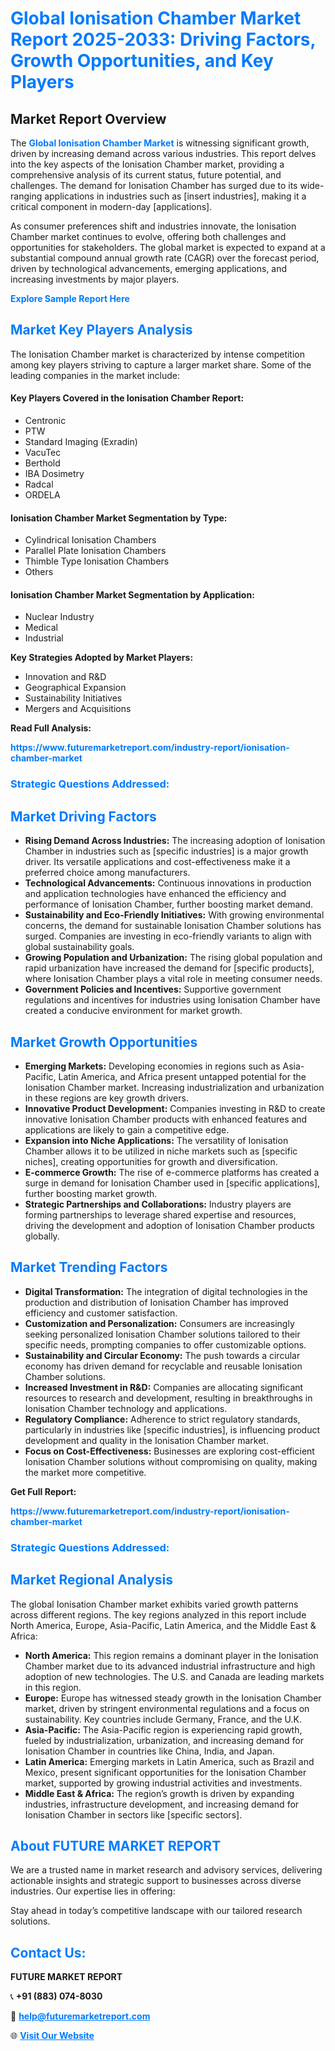 <h1 style="color: #007BFF;">Global Ionisation Chamber Market Report 2025-2033: Driving Factors, Growth Opportunities, and Key Players</h1>

<section id="overview">
<h2>Market Report Overview</h2>
<p>The <a href="https://www.futuremarketreport.com/industry-report/ionisation-chamber-market" style="color: #007BFF; text-decoration: none;"><strong>Global Ionisation Chamber Market</strong></a> is witnessing significant growth, driven by increasing demand across various industries. This report delves into the key aspects of the Ionisation Chamber market, providing a comprehensive analysis of its current status, future potential, and challenges. The demand for Ionisation Chamber has surged due to its wide-ranging applications in industries such as [insert industries], making it a critical component in modern-day [applications].</p>
<p>As consumer preferences shift and industries innovate, the Ionisation Chamber market continues to evolve, offering both challenges and opportunities for stakeholders. The global market is expected to expand at a substantial compound annual growth rate (CAGR) over the forecast period, driven by technological advancements, emerging applications, and increasing investments by major players.</p>
</section>

<section id="overview">
<p><a href="https://www.futuremarketreport.com/request-sample/reportId=28735" style="color: #007BFF; text-decoration: none;"><strong>Explore Sample Report Here</strong></a></p>
</section>

<section id="key-players">
<h2 style="color: #007BFF;">Market Key Players Analysis</h2>
<p>The Ionisation Chamber market is characterized by intense competition among key players striving to capture a larger market share. Some of the leading companies in the market include:</p>
<h4>Key Players Covered in the Ionisation Chamber Report:</h4>
<ul><li>Centronic</li><li>PTW</li><li>Standard Imaging (Exradin)</li><li>VacuTec</li><li>Berthold</li><li>IBA Dosimetry</li><li>Radcal</li><li>ORDELA</li></ul>
<h4>Ionisation Chamber Market Segmentation by Type:</h4>
<ul><li>Cylindrical Ionisation Chambers</li><li>Parallel Plate Ionisation Chambers</li><li>Thimble Type Ionisation Chambers</li><li>Others</li></ul>

<h4>Ionisation Chamber Market Segmentation by Application:</h4>
<ul><li>Nuclear Industry</li><li>Medical</li><li>Industrial</li></ul>
<p><strong>Key Strategies Adopted by Market Players:</strong></p>
<ul>
<li>Innovation and R&D</li>
<li>Geographical Expansion</li>
<li>Sustainability Initiatives</li>
<li>Mergers and Acquisitions</li>
</ul>
</section>

<section>
<p><strong>Read Full Analysis: </strong></p><a href="https://www.futuremarketreport.com/industry-report/ionisation-chamber-market" style="color: #007BFF; text-decoration: none;"><strong>https://www.futuremarketreport.com/industry-report/ionisation-chamber-market</strong></a>
<h3 style="color: #007BFF;">Strategic Questions Addressed:</h3>
</section>

<section id="driving-factors">
<h2 style="color: #007BFF;">Market Driving Factors</h2>
<ul>
<li><strong>Rising Demand Across Industries:</strong> The increasing adoption of Ionisation Chamber in industries such as [specific industries] is a major growth driver. Its versatile applications and cost-effectiveness make it a preferred choice among manufacturers.</li>
<li><strong>Technological Advancements:</strong> Continuous innovations in production and application technologies have enhanced the efficiency and performance of Ionisation Chamber, further boosting market demand.</li>
<li><strong>Sustainability and Eco-Friendly Initiatives:</strong> With growing environmental concerns, the demand for sustainable Ionisation Chamber solutions has surged. Companies are investing in eco-friendly variants to align with global sustainability goals.</li>
<li><strong>Growing Population and Urbanization:</strong> The rising global population and rapid urbanization have increased the demand for [specific products], where Ionisation Chamber plays a vital role in meeting consumer needs.</li>
<li><strong>Government Policies and Incentives:</strong> Supportive government regulations and incentives for industries using Ionisation Chamber have created a conducive environment for market growth.</li>
</ul>
</section>

<section id="growth-opportunities">
<h2 style="color: #007BFF;">Market Growth Opportunities</h2>
<ul>
<li><strong>Emerging Markets:</strong> Developing economies in regions such as Asia-Pacific, Latin America, and Africa present untapped potential for the Ionisation Chamber market. Increasing industrialization and urbanization in these regions are key growth drivers.</li>
<li><strong>Innovative Product Development:</strong> Companies investing in R&D to create innovative Ionisation Chamber products with enhanced features and applications are likely to gain a competitive edge.</li>
<li><strong>Expansion into Niche Applications:</strong> The versatility of Ionisation Chamber allows it to be utilized in niche markets such as [specific niches], creating opportunities for growth and diversification.</li>
<li><strong>E-commerce Growth:</strong> The rise of e-commerce platforms has created a surge in demand for Ionisation Chamber used in [specific applications], further boosting market growth.</li>
<li><strong>Strategic Partnerships and Collaborations:</strong> Industry players are forming partnerships to leverage shared expertise and resources, driving the development and adoption of Ionisation Chamber products globally.</li>
</ul>
</section>

<section id="trending-factors">
<h2 style="color: #007BFF;">Market Trending Factors</h2>
<ul>
<li><strong>Digital Transformation:</strong> The integration of digital technologies in the production and distribution of Ionisation Chamber has improved efficiency and customer satisfaction.</li>
<li><strong>Customization and Personalization:</strong> Consumers are increasingly seeking personalized Ionisation Chamber solutions tailored to their specific needs, prompting companies to offer customizable options.</li>
<li><strong>Sustainability and Circular Economy:</strong> The push towards a circular economy has driven demand for recyclable and reusable Ionisation Chamber solutions.</li>
<li><strong>Increased Investment in R&D:</strong> Companies are allocating significant resources to research and development, resulting in breakthroughs in Ionisation Chamber technology and applications.</li>
<li><strong>Regulatory Compliance:</strong> Adherence to strict regulatory standards, particularly in industries like [specific industries], is influencing product development and quality in the Ionisation Chamber market.</li>
<li><strong>Focus on Cost-Effectiveness:</strong> Businesses are exploring cost-efficient Ionisation Chamber solutions without compromising on quality, making the market more competitive.</li>
</ul>
</section>

<section>
<p><strong>Get Full Report: </strong></p><a href="https://www.futuremarketreport.com/industry-report/ionisation-chamber-market" style="color: #007BFF; text-decoration: none;"><strong>https://www.futuremarketreport.com/industry-report/ionisation-chamber-market</strong></a>
<h3 style="color: #007BFF;">Strategic Questions Addressed:</h3>
</section>


<section id="regional-analysis">
<h2 style="color: #007BFF;">Market Regional Analysis</h2>
<p>The global Ionisation Chamber market exhibits varied growth patterns across different regions. The key regions analyzed in this report include North America, Europe, Asia-Pacific, Latin America, and the Middle East & Africa:</p>
<ul>
<li><strong>North America:</strong> This region remains a dominant player in the Ionisation Chamber market due to its advanced industrial infrastructure and high adoption of new technologies. The U.S. and Canada are leading markets in this region.</li>
<li><strong>Europe:</strong> Europe has witnessed steady growth in the Ionisation Chamber market, driven by stringent environmental regulations and a focus on sustainability. Key countries include Germany, France, and the U.K.</li>
<li><strong>Asia-Pacific:</strong> The Asia-Pacific region is experiencing rapid growth, fueled by industrialization, urbanization, and increasing demand for Ionisation Chamber in countries like China, India, and Japan.</li>
<li><strong>Latin America:</strong> Emerging markets in Latin America, such as Brazil and Mexico, present significant opportunities for the Ionisation Chamber market, supported by growing industrial activities and investments.</li>
<li><strong>Middle East & Africa:</strong> The region’s growth is driven by expanding industries, infrastructure development, and increasing demand for Ionisation Chamber in sectors like [specific sectors].</li>
</ul>
</section>

<footer>
<h2 style="color: #007BFF;">About FUTURE MARKET REPORT</h2>
<p>We are a trusted name in market research and advisory services, delivering actionable insights and strategic support to businesses across diverse industries. Our expertise lies in offering:</p>

<p>Stay ahead in today’s competitive landscape with our tailored research solutions.</p>

<h2 style="color: #007BFF;">Contact Us:</h2>
<p><strong>FUTURE MARKET REPORT</strong></p>
<p>📞 <strong>+91 (883) 074-8030</strong></p>
<p>📧 <strong><a href="mailto:help@futuremarketreport.com" style="color: #007BFF;">help@futuremarketreport.com</a></strong></p>
<p>🌐 <strong><a href="https://www.futuremarketreport.com/" style="color: #007BFF;">Visit Our Website</a></strong></p>
</footer>